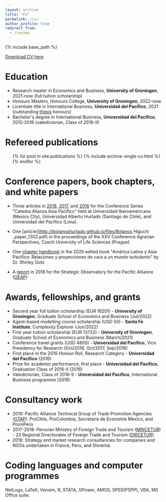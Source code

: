 ```yaml
---
layout: archive
title: "CV"
permalink: /cv/
author_profile: true
redirect_from:
  - /resume
---
```


{% include base_path %}

[Download CV here](http://jbolanoshurtado.github.io/files/CV_JP_Bolaños.pdf)

Education
======
* Research master in Economics and Business, **University of Groningen**, 2021-now (full tuition scholarship)
* Honours Masters, Honours College, **University of Groningen**, 2022-now
* Licentiate title in International Business, **Universidad del Pacífico**, 2021 (outstanding [thesis](https://hdl.handle.net/11354/3109
) honours)
* Bachelor's degree in International Business, **Universidad del Pacífico**, 2012-2016 (valedictorian, Class of 2016-II)

Refereed publications
======
  <ul>{% for post in site.publications %}
    {% include archive-single-cv.html %}
  {% endfor %}</ul>
  
Conference papers, book chapters, and white papers
======
* Three articles in [2018](http://jbolanoshurtado.github.io/files/Malca_Bolanos_(2018)_Export_capacities_and_export_intensity.pdf), [2017](http://jbolanoshurtado.github.io/files/Malca_Bolanos_(2017)_Export_market_orientation.pdf), and [2016](http://jbolanoshurtado.github.io/files/Padilla_Bolanos_(2016)_Resources_capabilities_and_experience_on_export_performance.pdf) for the Conference Series "Catedra Alianza Asia Pacífico" held at Universidad Iberoamericana (Mexico City), Universidad Alberto Hurtado (Santiago de Chile), and Universidad del Pacífico (Lima).
  
* One [article](http://jbolanoshurtado.github.io/files/Bolanos Higuchi _paper_1302.pdf) in the proceedings of the XXV Conference Agrarian Perspectives, Czech University of Life Sciences (Prague).

* One [chapter handbook](http://jbolanoshurtado.github.io/files/Malca_Bolanos_(2019)_Export_Market_Orientation.pdf) in the 2020 edited book "América Latina y Asia Pacífico: Relaciones y proyecciones de cara a un mundo turbulento" by Dr. Shirley Gotz

* A [report](https://www.observatorioalianzadelpacifico.net/_files/ugd/438ac2_e83db098dea542488773a1edcde56e19.pdf) in 2018 for the Strategic Observatory for the Pacific Alliance ([OEAP](https://www.observatorioalianzadelpacifico.net/)) 

Awards, fellowships, and grants
======
* Second year full tuition scholarship (EUR 16201) - **University of Groningen**, Graduate School of Economics and Business (Jul/2022)
* Agent-based modelling course scholarship (USD 50) - **Santa Fe Institute**, Complexity Explorer (Jun/2022)
* First year tuition scholarship (EUR 13732) - **University of Groningen**, Graduate School of Economics and Business (March/2021)
* Conference travel grants (USD 4800) - **Universidad del Pacífico**, Vice Presidency for Research (Oct/2018, Oct/2017, Sep/2016)
* First place in the 2016 Honour Roll, Research Category - **Universidad del Pacífico** (2016)
* Prize for academic performance, first place - **Universidad del Pacífico**, Graduation Class of 2016-II (2016)
* Valedictorian, Class of 2016-II - **Universidad del Pacífico**, International Business programme (2016)

Consultancy work
======
* 2019: Pacific Alliance Technical Group of Trade Promotion Agencies ([GTAP]("https://alianzapacifico.net/en/technical-group-promotion-agencies/")): ProChile, ProColombia, Secretaría de Economía Mexico, and PromPerú. 
* 2017-2018: Peruvian Ministry of Foreign Trade and Tourism ([MINCETUR]("https://www.gob.pe/mincetur")) - 23 Regional Directorates of Foreign Trade and Tourism ([DIRCETUR]("https://www.gob.pe/8361-direcciones-regionales-de-comercio-exterior-y-turismo-dircetur")).
* 2016: Strategy and market research consultancies for companies and NGOs undertaken in France, Peru, and Slovenia.  

Coding languages and computer programmes
======
NetLogo, LaTeX, Vensim, R, STATA, GPower, AMOS, SPSS(PSPP), VBA, MS Office suite.
